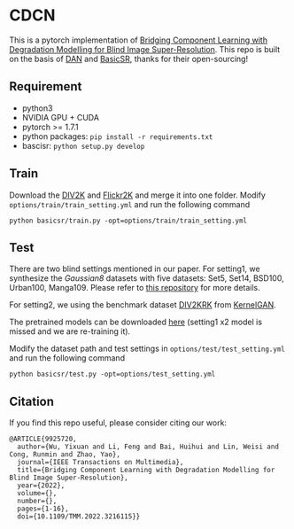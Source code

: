 # CDCN
This is a pytorch implementation of [Bridging Component Learning with Degradation Modelling for Blind Image Super-Resolution](https://ieeexplore.ieee.org/abstract/document/9925720).
This repo is built on the basis of [DAN](https://github.com/greatlog/DAN) and [BasicSR](https://github.com/XPixelGroup/BasicSR), thanks for their open-sourcing!
## Requirement
+ python3
+ NVIDIA GPU + CUDA
+ pytorch >= 1.7.1
+ python packages: ``` pip install -r requirements.txt ```
+ bascisr: ``` python setup.py develop ```
## Train
Download the [DIV2K](https://data.vision.ee.ethz.ch/cvl/DIV2K/) and [Flickr2K](http://cv.snu.ac.kr/research/EDSR/Flickr2K.tar) and merge it into one folder. Modify `options/train/train_setting.yml` and run the following command
```
python basicsr/train.py -opt=options/train/train_setting.yml
```
## Test
There are two blind settings mentioned in our paper. For setting1, we synthesize the *Gaussian8* datasets with five datasets: Set5, Set14, BSD100, Urban100, Manga109. Please refer to [this repository](https://github.com/Arcananana/DSSR) for more details.

For setting2, we using the benchmark dataset [DIV2KRK]((http://www.wisdom.weizmann.ac.il/~vision/kernelgan/DIV2KRK_public.zip)) from [KernelGAN](https://github.com/sefibk/KernelGAN).

The pretrained models can be downloaded [here](https://pan.baidu.com/s/1K2Qi4ejzQPnLC7m5_8UlsQ?pwd=cdcn) (setting1 x2 model is missed and we are re-training it).

Modify the dataset path and test settings in `options/test/test_setting.yml` and run the following command
```
python basicsr/test.py -opt=options/test_setting.yml
```
## Citation
If you find this repo useful, please consider citing our work:
```
@ARTICLE{9925720,
  author={Wu, Yixuan and Li, Feng and Bai, Huihui and Lin, Weisi and Cong, Runmin and Zhao, Yao},
  journal={IEEE Transactions on Multimedia}, 
  title={Bridging Component Learning with Degradation Modelling for Blind Image Super-Resolution}, 
  year={2022},
  volume={},
  number={},
  pages={1-16},
  doi={10.1109/TMM.2022.3216115}}
```
